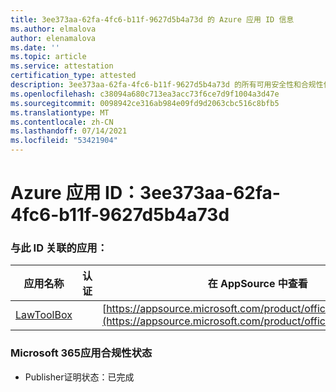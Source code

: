 ```yaml
---
title: 3ee373aa-62fa-4fc6-b11f-9627d5b4a73d 的 Azure 应用 ID 信息
ms.author: elmalova
author: elenamalova
ms.date: ''
ms.topic: article
ms.service: attestation
certification_type: attested
description: 3ee373aa-62fa-4fc6-b11f-9627d5b4a73d 的所有可用安全性和合规性信息。
ms.openlocfilehash: c38094a680c713ea3acc73f6ce7d9f1004a3d47e
ms.sourcegitcommit: 0098942ce316ab984e09fd9d2063cbc516c8bfb5
ms.translationtype: MT
ms.contentlocale: zh-CN
ms.lasthandoff: 07/14/2021
ms.locfileid: "53421904"
---
```

# <a name="azure-app-id-3ee373aa-62fa-4fc6-b11f-9627d5b4a73d"></a>Azure 应用 ID：3ee373aa-62fa-4fc6-b11f-9627d5b4a73d


### <a name="apps-associated-with-this-id"></a>与此 ID 关联的应用：
| **应用名称** | **认证** | **在 AppSource 中查看** |
|-|-|-|
| [LawToolBox](https://docs.microsoft.com/en-us/microsoft-365-app-certification/forward/WA104381656) |  | [https://appsource.microsoft.com/product/office/WA104381656](https://appsource.microsoft.com/product/office/WA104381656) |

### <a name="microsoft-365-app-compliance-status"></a>Microsoft 365应用合规性状态
- Publisher证明状态：已完成
